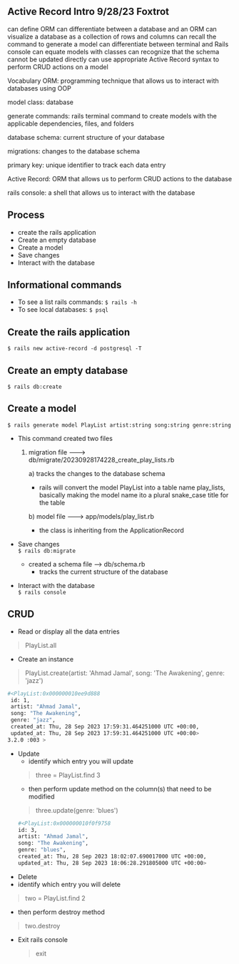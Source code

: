 ## Active Record Intro 9/28/23 Foxtrot

can define ORM
can differentiate between a database and an ORM
can visualize a database as a collection of rows and columns
can recall the command to generate a model
can differentiate between terminal and Rails console
can equate models with classes
can recognize that the schema cannot be updated directly
can use appropriate Active Record syntax to perform CRUD actions on a model

Vocabulary
ORM: programming technique that allows us to interact with databases using OOP

model class: database

generate commands: rails terminal command to create models with the applicable dependencies, files, and folders

database schema: current structure of your database

migrations: changes to the database schema

primary key: unique identifier to track each data entry

Active Record: ORM that allows us to perform CRUD actions to the database

rails console: a shell that allows us to interact with the database

## Process
- create the rails application
- Create an empty database
- Create a model
- Save changes
- Interact with the database

## Informational commands
- To see a list rails commands: `$ rails -h`  
- To see local databases: `$ psql`

## Create the rails application  
`$ rails new active-record -d postgresql -T `

## Create an empty database  
`$ rails db:create`

## Create a model  
`$ rails generate model PlayList artist:string song:string genre:string`
  - This command created two files
    1) migration file ---> db/migrate/20230928174228_create_play_lists.rb

        a) tracks the changes to the database schema
          - rails will convert the model PlayList into a table name play_lists, basically making the model name ito a plural snake_case title for the table 

        b) model file ---> app/models/play_list.rb
          - the class is inheriting from the ApplicationRecord

- Save changes  
`$ rails db:migrate`
  - created a schema file --> db/schema.rb
    - tracks the current structure of the database

- Interact with the database  
`$ rails console`

## CRUD
- Read or display all the data entries
> PlayList.all

- Create an instance
> PlayList.create(artist: 'Ahmad Jamal', song: 'The Awakening', genre: 'jazz')

```bash
#<PlayList:0x000000010ee9d888
 id: 1,
 artist: "Ahmad Jamal",
 song: "The Awakening",
 genre: "jazz",
 created_at: Thu, 28 Sep 2023 17:59:31.464251000 UTC +00:00,
 updated_at: Thu, 28 Sep 2023 17:59:31.464251000 UTC +00:00> 
3.2.0 :003 > 
```

- Update
  - identify which entry you will update
  > three = PlayList.find 3
  - then perform update method on the column(s) that need to be modified
  > three.update(genre: 'blues')
  ```bash
  #<PlayList:0x000000010f0f9758
  id: 3,
  artist: "Ahmad Jamal",
  song: "The Awakening",
  genre: "blues",
  created_at: Thu, 28 Sep 2023 18:02:07.690017000 UTC +00:00,
  updated_at: Thu, 28 Sep 2023 18:06:28.291805000 UTC +00:00> 
  ```
-  Delete
  - identify which entry you will delete
  > two = PlayList.find 2
  - then perform destroy method
  > two.destroy

- Exit rails console
  > exit